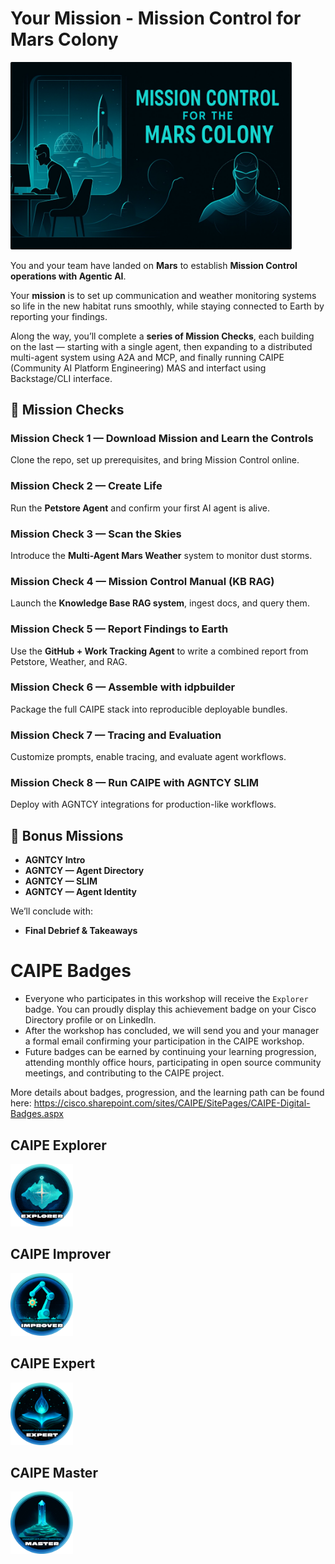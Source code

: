 # Your Mission - Mission Control for Mars Colony

<img src="images/mission-control.svg" alt="Mission Control" width="450">

You and your team have landed on **Mars** to establish **Mission Control operations with Agentic AI**.

Your **mission** is to set up communication and weather monitoring systems so life in the new habitat runs smoothly, while staying connected to Earth by reporting your findings.

Along the way, you’ll complete a **series of Mission Checks**, each building on the last — starting with a single agent, then expanding to a distributed multi-agent system using A2A and MCP, and finally running CAIPE (Community AI Platform Engineering) MAS and interfact using Backstage/CLI interface.


## 🧭 Mission Checks

### **Mission Check 1 — Download Mission and Learn the Controls**
Clone the repo, set up prerequisites, and bring Mission Control online.

### **Mission Check 2 — Create Life**
Run the **Petstore Agent** and confirm your first AI agent is alive.

### **Mission Check 3 — Scan the Skies**
Introduce the **Multi-Agent Mars Weather** system to monitor dust storms.

### **Mission Check 4 — Mission Control Manual (KB RAG)**
Launch the **Knowledge Base RAG system**, ingest docs, and query them.

### **Mission Check 5 — Report Findings to Earth**
Use the **GitHub + Work Tracking Agent** to write a combined report from Petstore, Weather, and RAG.

### **Mission Check 6 — Assemble with idpbuilder**
Package the full CAIPE stack into reproducible deployable bundles.

### **Mission Check 7 — Tracing and Evaluation**
Customize prompts, enable tracing, and evaluate agent workflows.

### **Mission Check 8 — Run CAIPE with AGNTCY SLIM**
Deploy with AGNTCY integrations for production-like workflows.

## 🎯 Bonus Missions

* **AGNTCY Intro**
* **AGNTCY — Agent Directory**
* **AGNTCY — SLIM**
* **AGNTCY — Agent Identity**

We’ll conclude with:

* **Final Debrief & Takeaways**

# CAIPE Badges

- Everyone who participates in this workshop will receive the `Explorer` badge. You can proudly display this achievement badge on your Cisco Directory profile or on LinkedIn.
- After the workshop has concluded, we will send you and your manager a formal email confirming your participation in the CAIPE workshop.
- Future badges can be earned by continuing your learning progression, attending monthly office hours, participating in open source community meetings, and contributing to the CAIPE project.

More details about badges, progression, and the learning path can be found here:
https://cisco.sharepoint.com/sites/CAIPE/SitePages/CAIPE-Digital-Badges.aspx

## CAIPE Explorer

<img src="images/badge-explorer.svg" alt="Mission Control" width="100">

## CAIPE Improver

<img src="images/badge-improver.svg" alt="Mission Control" width="100">

## CAIPE Expert

<img src="images/badge-expert.svg" alt="Mission Control" width="100">

## CAIPE Master

<img src="images/badge-master.svg" alt="Mission Control" width="100">